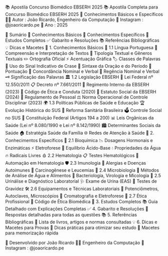 📚 Apostila Concurso Biomédico EBSERH 2025
📚 Apostila Completa para Concurso Biomédico EBSERH 2025
📝 Conhecimentos Básicos e Específicos
👩‍💻 Autor : João Ricardo, Engenheiro da Computação
📱 Instagram : @joaoricardo.pe
📅 Ano : 2025

📑 Sumário
📖 Conhecimentos Básicos
🔬 Conhecimentos Específicos
🎯 Estudos Completos
✅ Gabarito e Resoluções
📚 Referências Bibliográficas
💡 Dicas e Macetes
📖 1. Conhecimentos Básicos
🌟 1.1 Língua Portuguesa
🧠 Compreensão e Interpretação de Textos
📝 Tipologia Textual e Gêneros Textuais
✏️ Ortografia Oficial
⚡ Acentuação Gráfica
🏷️ Classes de Palavras
🔄 Uso do Sinal Indicativo de Crase
🧩 Sintaxe da Oração e do Período
📌 Pontuação
🔢 Concordância Nominal e Verbal
🤝 Regência Nominal e Verbal
🗝️ Significação das Palavras
🏛️ 1.2 Legislação EBSERH
📜 Lei Federal nº 12.550/2011
📋 Decreto nº 7.661/2011
🏥 Regimento Interno da EBSERH (2023)
🪪 Código de Ética e Conduta (2020)
📂 Estatuto Social da EBSERH (2024)
👥 Regulamento de Pessoal
⚖️ Norma Operacional de Controle Disciplinar (2023)
🌍 1.3 Políticas Públicas de Saúde e Educação
🏆 Evolução Histórica do SUS
🔄 Reforma Sanitária Brasileira
🗳️ Controle Social no SUS
📄 Constituição Federal (Artigos 194 a 200)
📊 Leis Orgânicas da Saúde (Lei nº 8.080/1990 e Lei nº 8.142/1990)
🏙️ Determinantes Sociais da Saúde
🏠 Estratégia Saúde da Família
🌐 Redes de Atenção à Saúde
🔬 2. Conhecimentos Específicos
🧪 2.1 Bioquímica
📉 Dosagens Hormonais e Enzimáticas
⚡ Eletroforese
🧪 Equilíbrio Ácido-Base
💧 Propriedades da Água
🔥 Radicais Livres
🩸 2.2 Hematologia
📋 Testes Hematológicos
🤖 Automação em Hematologia
🛡️ 2.3 Imunologia
🌾 Alergias e Doenças Autoimunes
🦠 Carcinogênese e Leucemias
🦠 2.4 Microbiologia
🚰 Métodos de Análise de Água e Alimentos
🦿 Bacteriologia, Virologia e Micologia
🚽 2.5 Urinálise e Diagnóstico Laboratorial
🩺 Exame de Urina (EAS)
👶 Testes de Gravidez
🛠️ 2.6 Equipamentos e Técnicas Laboratoriais
📐 Potenciômetros, Autoclaves, Microscópios
🌈 Cromatografia e Eletroforese
🪪 2.7 Ética Profissional
📜 Código de Ética Biomédica
🎯 3. Estudos Completos
📚 Guia Detalhado com Explicações Completas
✅ 4. Gabarito e Resoluções
📝 Respostas detalhadas para todas as questões
📚 5. Referências Bibliográficas
📖 Lista de livros, artigos e normas consultadas
💡 6. Dicas e Macetes para Provas
📌 Dicas práticas para otimizar seu estudo
🧠 Macetes para memorização rápida

📱 Desenvolvido por João Ricardo
👩‍💻 Engenheiro da Computação
📱 Instagram : @joaoricardo.pe

